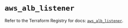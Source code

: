 # `aws_alb_listener`

Refer to the Terraform Registry for docs: [`aws_alb_listener`](https://registry.terraform.io/providers/hashicorp/aws/5.48.0/docs/resources/alb_listener).
